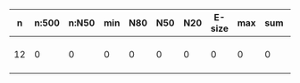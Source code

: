 n    |n:500  |n:N50  |min  |N80  |N50  |N20  |E-size  |max  |sum  |name
---  |---    |---    |---  |---  |---  |---  |---     |---  |---  |---
12   |0      |0      |0    |0    |0    |0    |0       |0    |0    |output-41-unitigs.fa
